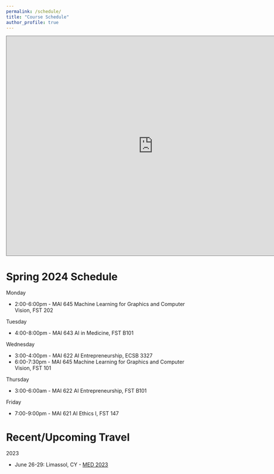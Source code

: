 ```yaml
---
permalink: /schedule/
title: "Course Schedule"
author_profile: true
---
```

<iframe src="https://calendar.google.com/calendar/embed?height=600&wkst=1&bgcolor=%23E67C73&ctz=Asia%2FNicosia&showNav=0&showDate=0&showPrint=0&showTabs=0&showTz=1&showCalendars=0&showTitle=0&src=ZDJlYWRlM2VlMDE1Y2MwYWE3YWE2NzQ0ZTBmYzJmMjUxMDk4MGI3NTVhYzU2OWZiMmVmODM2ODY4NDRjMmJiNkBncm91cC5jYWxlbmRhci5nb29nbGUuY29t&src=ZW4uY3kjaG9saWRheUBncm91cC52LmNhbGVuZGFyLmdvb2dsZS5jb20&color=%23F4511E&color=%230B8043" style="border:solid 1px #777" width="800" height="600" frameborder="0" scrolling="no"></iframe>

# Spring 2024 Schedule

Monday

* 2:00-6:00pm - MAI 645 Machine Learning for Graphics and Computer Vision, FST 202

Tuesday

* 4:00-8:00pm - MAI 643 AI in Medicine, FST B101

Wednesday

* 3:00-4:00pm - MAI 622 AI Entrepreneurship, ECSB 3327
* 6:00-7:30pm - MAI 645 Machine Learning for Graphics and Computer Vision, FST 101

Thursday

* 3:00-6:00am - MAI 622 AI Entrepreneurship, FST B101

Friday

* 7:00-9:00pm - MAI 621 AI Ethics I, FST 147

# Recent/Upcoming Travel

2023

* June 26-29: Limassol, CY - [MED 2023](https://med2023.eu/)
